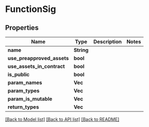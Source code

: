 # FunctionSig

## Properties

Name | Type | Description | Notes
------------ | ------------- | ------------- | -------------
**name** | **String** |  | 
**use_preapproved_assets** | **bool** |  | 
**use_assets_in_contract** | **bool** |  | 
**is_public** | **bool** |  | 
**param_names** | **Vec<String>** |  | 
**param_types** | **Vec<String>** |  | 
**param_is_mutable** | **Vec<bool>** |  | 
**return_types** | **Vec<String>** |  | 

[[Back to Model list]](../README.md#documentation-for-models) [[Back to API list]](../README.md#documentation-for-api-endpoints) [[Back to README]](../README.md)


